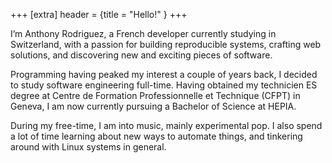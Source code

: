 +++
[extra]
header = {title = "Hello!" }
+++

I’m Anthony Rodriguez, a French developer currently studying in Switzerland, with a passion for building reproducible systems, crafting web solutions, and discovering new and exciting pieces of software.

Programming having peaked my interest a couple of years back, I decided to study software engineering full-time. Having obtained my technicien ES degree at Centre de Formation Professionnelle et Technique (CFPT) in Geneva, I am now currently pursuing a Bachelor of Science at HEPIA.

During my free-time, I am into music, mainly experimental pop. I also spend a lot of time learning about new ways to automate things, and tinkering around with Linux systems in general.
